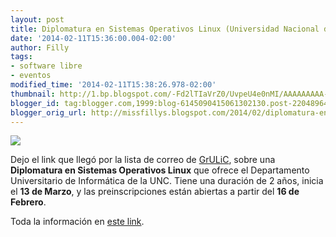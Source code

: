 ```yaml
---
layout: post
title: Diplomatura en Sistemas Operativos Linux (Universidad Nacional de Córdoba)
date: '2014-02-11T15:36:00.004-02:00'
author: Filly
tags:
- software libre
- eventos
modified_time: '2014-02-11T15:38:26.978-02:00'
thumbnail: http://1.bp.blogspot.com/-Fd2lTIaVrZ0/UvpeU4e0nMI/AAAAAAAAA-M/u203J2a87d0/s72-c/diplomatura.png
blogger_id: tag:blogger.com,1999:blog-6145090415061302130.post-2204896400317976795
blogger_orig_url: http://missfillys.blogspot.com/2014/02/diplomatura-en-sistemas-operativos.html
---
```


[![](http://1.bp.blogspot.com/-Fd2lTIaVrZ0/UvpeU4e0nMI/AAAAAAAAA-M/u203J2a87d0/s1600/diplomatura.png)][0]  

Dejo el link que llegó por la lista de correo de [GrULiC][1], sobre una **Diplomatura en Sistemas Operativos Linux** que
ofrece el Departamento Universitario de Informática de la UNC. Tiene una duración de 2 años, inicia el **13 de Marzo**,
y las preinscripciones están abiertas a partir del **16 de Febrero**.  

Toda la información en [este link][2].

[0]: http://1.bp.blogspot.com/-Fd2lTIaVrZ0/UvpeU4e0nMI/AAAAAAAAA-M/u203J2a87d0/s1600/diplomatura.png
[1]: http://www.grulic.org.ar/
[2]: http://www.di.unc.edu.ar/cursosy-eventos/diplomatura-en-sistema-operativo-linux